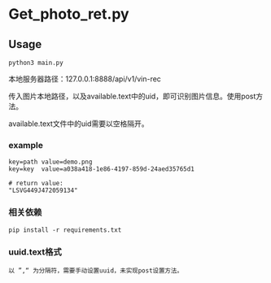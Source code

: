 # Get_photo_ret.py

## Usage



```shell
python3 main.py
```

本地服务器路径：127.0.0.1:8888/api/v1/vin-rec

传入图片本地路径，以及available.text中的uid，即可识别图片信息。使用post方法。

available.text文件中的uid需要以空格隔开。

### example

```
key=path value=demo.png
key=key  value=a038a418-1e86-4197-859d-24aed35765d1
```

```
# return value:
"LSVG449J472059134"
```

### 相关依赖

```
pip install -r requirements.txt
```

### uuid.text格式

```
以 ”,“ 为分隔符，需要手动设置uuid，未实现post设置方法。
```



